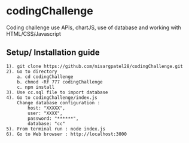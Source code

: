 # codingChallenge
Coding challenge use APIs, chartJS, use of database and working with HTML/CSS/Javascript

## Setup/ Installation guide

```
1). git clone https://github.com/nisargpatel28/codingChallenge.git
2). Go to directory 
    a. cd codingChallenge
    b. chmod -Rf 777 codingChallenge
    c. npm install
3). Use cc.sql file to import database
4). Go to codingChallenge/index.js
	Change database configuration :
		host: "XXXXX",
	    user: "XXXX",
	    password: "******",
	    database: "cc"
5). From terminal run : node index.js
6). Go to Web browser : http://localhost:3000
```
